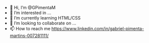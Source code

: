 - 👋 Hi, I’m @GPimentaM
- 👀 I’m interested in ...
- 🌱 I’m currently learning HTML/CSS
- 💞️ I’m looking to collaborate on ...
- 📫 How to reach me https://www.linkedin.com/in/gabriel-pimenta-martins-007281111/

<!---
GPimentaM/GPimentaM is a ✨ special ✨ repository because its `README.md` (this file) appears on your GitHub profile.
You can click the Preview link to take a look at your changes.
--->
